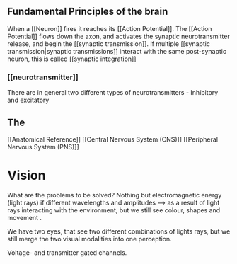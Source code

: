 


## Fundamental Principles of the brain
When a  [[Neuron]] fires it reaches its [[Action Potential]]. The [[Action Potential]] flows down the axon, and activates the synaptic neurotransmitter release, and begin the [[synaptic transmission]]. 
If multiple [[synaptic transmission|synaptic transmissions]]  interact with the same post-synaptic neuron, this is called [[synaptic integration]] 



### [[neurotransmitter]]
There are in general two different types of neurotransmitters - 
Inhibitory and excitatory



## The 
[[Anatomical Reference]]
[[Central Nervous System (CNS)]]
[[Peripheral Nervous System (PNS)]]



# Vision
What are the problems to be solved?
Nothing but electromagnetic energy (light rays) if different wavelengths and amplitudes --> as a result of light rays interacting with the environment, but we still see colour, shapes and movement .

We have two eyes, that see two different combinations of lights rays, but we still merge the two visual modalities into one perception.


Voltage- and transmitter gated channels.

